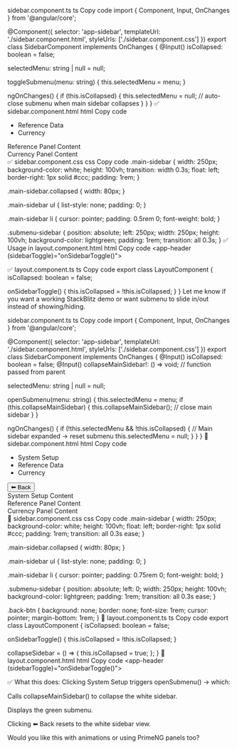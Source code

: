 sidebar.component.ts
ts
Copy code
import { Component, Input, OnChanges } from '@angular/core';

@Component({
  selector: 'app-sidebar',
  templateUrl: './sidebar.component.html',
  styleUrls: ['./sidebar.component.css']
})
export class SidebarComponent implements OnChanges {
  @Input() isCollapsed: boolean = false;

  selectedMenu: string | null = null;

  toggleSubmenu(menu: string) {
    this.selectedMenu = menu;
  }

  ngOnChanges() {
    if (this.isCollapsed) {
      this.selectedMenu = null; // auto-close submenu when main sidebar collapses
    }
  }
}
✅ sidebar.component.html
html
Copy code
<!-- White Main Sidebar -->
<div class="main-sidebar" [class.collapsed]="isCollapsed">
  <ul>
    <li (click)="toggleSubmenu('reference')">Reference Data</li>
    <li (click)="toggleSubmenu('currency')">Currency</li>
  </ul>
</div>

<!-- Green Submenu Sidebar -->
<div class="submenu-sidebar" *ngIf="selectedMenu">
  <ng-container [ngSwitch]="selectedMenu">
    <div *ngSwitchCase="'reference'">Reference Panel Content</div>
    <div *ngSwitchCase="'currency'">Currency Panel Content</div>
  </ng-container>
</div>
✅ sidebar.component.css
css
Copy code
.main-sidebar {
  width: 250px;
  background-color: white;
  height: 100vh;
  transition: width 0.3s;
  float: left;
  border-right: 1px solid #ccc;
  padding: 1rem;
}

.main-sidebar.collapsed {
  width: 80px;
}

.main-sidebar ul {
  list-style: none;
  padding: 0;
}

.main-sidebar li {
  cursor: pointer;
  padding: 0.5rem 0;
  font-weight: bold;
}

.submenu-sidebar {
  position: absolute;
  left: 250px;
  width: 250px;
  height: 100vh;
  background-color: lightgreen;
  padding: 1rem;
  transition: all 0.3s;
}
✅ Usage in layout.component.html
html
Copy code
<app-header (sidebarToggle)="onSidebarToggle()"></app-header>

<div class="main-area">
  <app-sidebar [isCollapsed]="isCollapsed"></app-sidebar>
  <div class="content-area">
    <router-outlet></router-outlet>
  </div>
</div>
✅ layout.component.ts
ts
Copy code
export class LayoutComponent {
  isCollapsed: boolean = false;

  onSidebarToggle() {
    this.isCollapsed = !this.isCollapsed;
  }
}
Let me know if you want a working StackBlitz demo or want submenu to slide in/out instead of showing/hiding.






sidebar.component.ts
ts
Copy code
import { Component, Input, OnChanges } from '@angular/core';

@Component({
  selector: 'app-sidebar',
  templateUrl: './sidebar.component.html',
  styleUrls: ['./sidebar.component.css']
})
export class SidebarComponent implements OnChanges {
  @Input() isCollapsed: boolean = false;
  @Input() collapseMainSidebar!: () => void; // function passed from parent

  selectedMenu: string | null = null;

  openSubmenu(menu: string) {
    this.selectedMenu = menu;
    if (this.collapseMainSidebar) {
      this.collapseMainSidebar(); // close main sidebar
    }
  }

  ngOnChanges() {
    if (!this.selectedMenu && !this.isCollapsed) {
      // Main sidebar expanded -> reset submenu
      this.selectedMenu = null;
    }
  }
}
🔸 sidebar.component.html
html
Copy code
<!-- Main Sidebar (white) -->
<div class="main-sidebar" [class.collapsed]="isCollapsed" *ngIf="!selectedMenu">
  <ul>
    <li (click)="openSubmenu('system-setup')">System Setup</li>
    <li (click)="openSubmenu('reference')">Reference Data</li>
    <li (click)="openSubmenu('currency')">Currency</li>
  </ul>
</div>

<!-- Submenu Sidebar (green) -->
<div class="submenu-sidebar" *ngIf="selectedMenu">
  <button class="back-btn" (click)="selectedMenu = null">⬅ Back</button>
  <ng-container [ngSwitch]="selectedMenu">
    <div *ngSwitchCase="'system-setup'">System Setup Content</div>
    <div *ngSwitchCase="'reference'">Reference Panel Content</div>
    <div *ngSwitchCase="'currency'">Currency Panel Content</div>
  </ng-container>
</div>
🔸 sidebar.component.css
css
Copy code
.main-sidebar {
  width: 250px;
  background-color: white;
  height: 100vh;
  float: left;
  border-right: 1px solid #ccc;
  padding: 1rem;
  transition: all 0.3s ease;
}

.main-sidebar.collapsed {
  width: 80px;
}

.main-sidebar ul {
  list-style: none;
  padding: 0;
}

.main-sidebar li {
  cursor: pointer;
  padding: 0.75rem 0;
  font-weight: bold;
}

.submenu-sidebar {
  position: absolute;
  left: 0;
  width: 250px;
  height: 100vh;
  background-color: lightgreen;
  padding: 1rem;
  transition: all 0.3s ease;
}

.back-btn {
  background: none;
  border: none;
  font-size: 1rem;
  cursor: pointer;
  margin-bottom: 1rem;
}
🔸 layout.component.ts
ts
Copy code
export class LayoutComponent {
  isCollapsed: boolean = false;

  onSidebarToggle() {
    this.isCollapsed = !this.isCollapsed;
  }

  collapseSidebar = () => {
    this.isCollapsed = true;
  };
}
🔸 layout.component.html
html
Copy code
<app-header (sidebarToggle)="onSidebarToggle()"></app-header>

<div class="main-area">
  <app-sidebar [isCollapsed]="isCollapsed" [collapseMainSidebar]="collapseSidebar"></app-sidebar>
  <div class="content-area">
    <router-outlet></router-outlet>
  </div>
</div>
✅ What this does:
Clicking System Setup triggers openSubmenu() → which:

Calls collapseMainSidebar() to collapse the white sidebar.

Displays the green submenu.

Clicking ⬅ Back resets to the white sidebar view.

Would you like this with animations or using PrimeNG panels too?













